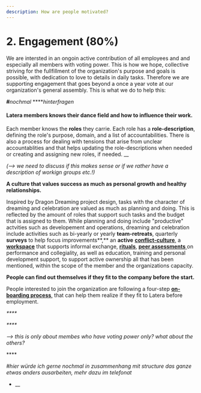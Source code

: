 ```yaml
---
description: How are people motivated?
---
```


# 2. Engagement \(80%\)

We are intersted in an ongoin active contribution of all employees and and especially all members with voting power. This is how we hope, collective striving for the fullfillment of the organization's purpose and goals is possible, with dedication to love to details in daily tasks. Therefore we are supporting engagement that goes beyond a once a year vote at our organization's general assembly. This is what we do to help this:

**\#**_nochmal_ ****_hinterfragen_

#### Latera members knows their dance field and how to influence their work.

Each member knows the **roles** they carrie. Each role has a **role-description**, defining the role's purpose, domain, and a list of accountabilities. There is also a process for dealing with tensions that arise from unclear accountablities and that helps updating the role-descriptions when needed or creating and assigning new roles, if needed. __

_\(--&gt; we need to discuss if this makes sense or if we rather have a description of workign groups etc.!\)_

**A culture that values success as much as personal growth and healthy relationships.**

Inspired by Dragon Dreaming project design, tasks with the character of dreaming and celebration are valued as much as planning and doing. This is reflected by the amount of roles that support such tasks and the budget that is assigned to them. While planning and doing include "productive" actvities such as developement and operations, dreaming and celebration include activities such as bi-yearly or yearly **team-retreats**, quarterly **surveys** to help focus improvements**,** an **active** [**conflict-culture**,](../how-we-work-democracy-at-latera/9.-conflicts.md) a [**workspace**](../how-we-work-democracy-at-latera/5.-place-where-do-we-come-together.md) that supports informal exchange, [**rituals**](../how-we-work-democracy-at-latera/10.-rituals.md), [**peer assessments** ](../how-we-work-democracy-at-latera/untitled.md)on performance and collegiality, as well as education, training and personal development support, to support active ownership all that has been mentioned, within the scope of the member and the organizations capacity.

**People can find out themselves if they fit to the company before the start.**

People interested to join the organization are following a four-step [**on-boarding process**,](8.-on-and-off-boarding.md) that can help them realize if they fit to Latera before employment.

_\*\*\*\*_

_\*\*\*\*_

_--&gt; this is only about membes who have voting power only? what about the others?_

\*\*\*\*

_\#hier würde ich gerne nochmal in zusammenhang mit structure das ganze etwas anders ausarbeiten, mehr dazu im telefonat_

* \_\_




